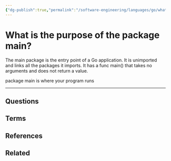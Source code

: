 ```yaml
---
{"dg-publish":true,"permalink":"/software-engineering/languages/go/what-is-the-purpose-of-the-package-main/","tags":["code/go"],"created":"2023-08-03T07:05:28.593-05:00","updated":"2023-10-04T07:20:05.350-05:00"}
---
```


# What is the purpose of the package main?
The main package is the entry point of a Go application. It is unimported and links all the packages it imports. It has a func main() that takes no arguments and does not return a value.

package main is where your program runs

---
## Questions
## Terms
## References
## Related